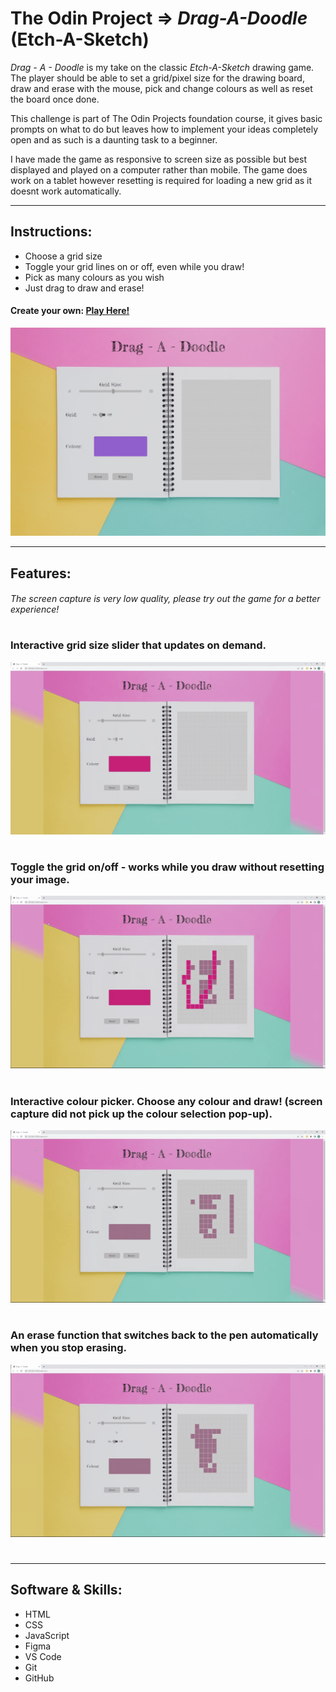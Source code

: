 # **The Odin Project =>** *Drag-A-Doodle* (Etch-A-Sketch)
*Drag - A - Doodle* is my take on the classic *Etch-A-Sketch* drawing game. The player should be able to set a grid/pixel size for the drawing board, draw and erase with the mouse, pick and change colours as well as reset the board once done. 

This challenge is part of The Odin Projects foundation course, it gives basic prompts on what to do but leaves how to implement your ideas completely open and as such is a daunting task to a beginner. 

I have made the game as responsive to screen size as possible but best displayed and played on a computer rather than mobile. The game does work on a tablet however resetting is required for loading a new grid as it doesnt work automatically.

---

## Instructions:
* Choose a grid size
* Toggle your grid lines on or off, even while you draw!
* Pick as many colours as you wish
* Just drag to draw and erase!
#### Create your own: **[Play Here!](https://capetownkimmy.github.io/Drag-A-Doodle/)**

![Screenshot of game UI](./images/Screenshot-start.jpg)

---
## Features:
###### The screen capture is very low quality, please try out the game for a better experience!
#
### Interactive grid size slider that updates on demand.
![Demo of grid size slider in action](./images/gridsize.gif)
#
### Toggle the grid on/off - works while you draw without resetting your image.
![Demo of grid toggle in action](./images/gridtoggle.gif)
#
### Interactive colour picker. Choose any colour and draw! (screen capture did not pick up the colour selection pop-up).
![Demo of grid toggle in action](./images/changecolour.gif)
#
### An erase function that switches back to the pen automatically when you stop erasing.
![Demo of grid toggle in action](./images/erase.gif)
#
---
## Software & Skills:
* HTML
* CSS
* JavaScript
* Figma
* VS Code
* Git
* GitHub
